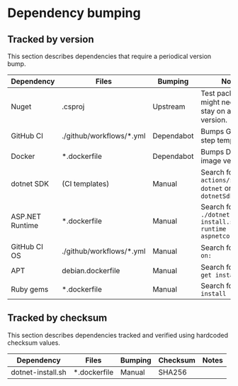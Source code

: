 # Dependency bumping

## Tracked by version

This section describes dependencies that require a periodical version bump.

| Dependency | Files | Bumping | Notes |
|-|-|-|-|
| Nuget | .csproj | Upstream | Test packages might need to stay on a certain version. |
| GitHub CI | ./github/workflows/*.yml | Dependabot | Bumps GitHub step templates |
| Docker | *.dockerfile | Dependabot | Bumps Docker image versions |
| dotnet SDK | (CI templates) | Manual | Search for ```actions/setup-dotnet``` or ```dotnetSdkVersion:``` |
| ASP.NET Runtime | *.dockerfile | Manual | Search for ```./dotnet-install.sh --runtime aspnetcore``` |
| GitHub CI OS | ./github/workflows/*.yml | Manual | Search for `runs-on:` |
| APT | debian.dockerfile | Manual | Search for ```apt-get install``` |
| Ruby gems | *.dockerfile | Manual | Search for ```gem install``` |

## Tracked by checksum

This section describes dependencies tracked and verified using hardcoded checksum values.

| Dependency | Files | Bumping | Checksum | Notes |
|-|-|-|-|-|
| dotnet-install.sh | *.dockerfile | Manual | SHA256 | |


